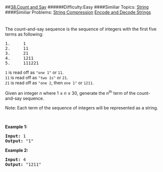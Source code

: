 ##[38.Count and Say](https://leetcode.com/problems/count-and-say/description/ "38.Count and Say")
######Difficulty:Easy
####Similiar Topics:
  [String](https://leetcode.com//tag/string)
####Similiar Problems:
  [String Compression](https://leetcode.com//problems/string-compression)  [Encode and Decode Strings](https://leetcode.com//problems/encode-and-decode-strings)
<div class="question-description__3U1T" style="padding-top: 10px;"><div><p>The count-and-say sequence is the sequence of integers with the first five terms as following:</p>

<pre>1.     1
2.     11
3.     21
4.     1211
5.     111221
</pre>

<p><code>1</code> is read off as <code>"one 1"</code> or <code>11</code>.<br/>
<code>11</code> is read off as <code>"two 1s"</code> or <code>21</code>.<br/>
<code>21</code> is read off as <code>"one 2</code>, then <code>one 1"</code> or <code>1211</code>.</p>

<p>Given an integer <i>n</i>&#160;where 1 &#8804; <em>n</em> &#8804; 30, generate the <i>n</i><sup>th</sup> term of the count-and-say sequence.</p>

<p>Note: Each term of the sequence of integers will be represented as a string.</p>

<p>&#160;</p>

<p><b>Example 1:</b></p>

<pre><b>Input:</b> 1
<b>Output:</b> "1"
</pre>

<p><b>Example 2:</b></p>

<pre><b>Input:</b> 4
<b>Output:</b> "1211"</pre>
</div></div><div> </div><div> </div><div> </div><div> </div><div> </div><div> </div><div> </div><div> </div><div> </div><div> </div><div> </div><div> </div><div> </div><div> </div><div> </div><div> </div><div> </div><div> </div><div> </div><div> </div><div> </div><div> </div><div> </div><div> </div><div> </div><div> </div><div> </div><div> </div><div> </div><div> </div><div> </div><div> </div><div> </div><div> </div><div> </div><div> </div><div> </div><div> </div><div> </div><div> </div><div> </div><div> </div><div> </div><div> </div><div> </div><div> </div><div> </div><div> </div><div> </div><div> </div><div> </div><div> </div><div> </div><div> </div><div> </div><div> </div><div> </div><div> </div><div> </div><div> </div><div> </div><div> </div><div> </div><div> </div><div> </div><div> </div><div> </div><div> </div><div> </div><div> </div><div> </div><div> </div><div> </div><div> </div><div> </div><div> </div><div> </div><div> </div><div> </div><div> </div><div> </div><div> </div><div> </div><div> </div><div> </div><div> </div><div> </div><div> </div><div> </div><div> </div><div> </div><div> </div><div> </div><div> </div><div> </div><div> </div><div> </div><div> </div><div> </div><div> </div><div> </div><div> </div><div> </div><div> </div><div> </div><div> </div><div> </div><div> </div><div> </div><div> </div><div> </div><div> </div>